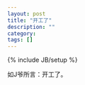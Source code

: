 ```yaml
---
layout: post
title: "开工了"
description: ""
category: 
tags: []
---
```

{% include JB/setup %}


 <p>如J爷所言：开工了。</p>
